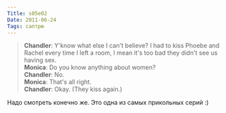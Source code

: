 ```yaml
---
Title: s05e02
Date: 2011-06-24
Tags: саптрю
---
```


> **Chandler**: Y'know what else I can't believe? I had to kiss Phoebe and Rachel every time I left a room, I mean it's too bad they didn't see us having sex.<br/>
> **Monica**: Do you know anything about women?<br/>
> **Chandler**: No.<br/>
> **Monica**: That's all right.<br/>
> **Chandler**: Okay. (They kiss again.)

Надо смотреть конечно же. Это одна из самых прикольных серий :)